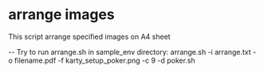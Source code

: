 # arrange images

This script arrange specified images on A4 sheet

--
Try to run arrange.sh in sample_env directory:
arrange.sh -i arrange.txt -o filename.pdf -f karty_setup_poker.png -c 9 -d poker.sh


